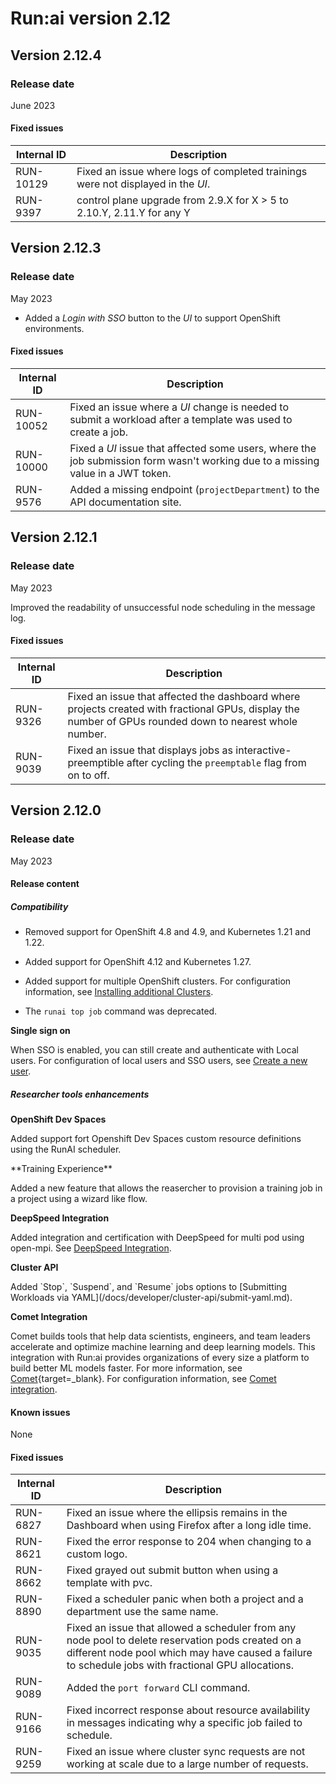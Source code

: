 # Run:ai version 2.12

## Version 2.12.4

### Release date

June 2023

#### Fixed issues

| Internal ID | Description |
|-----------|--------------|
| RUN-10129 | Fixed an issue where logs of completed trainings were not displayed in the *UI*. |
| RUN-9397  | control plane upgrade from 2.9.X for X > 5 to 2.10.Y, 2.11.Y for any Y |

## Version 2.12.3

### Release date

May 2023

<!-- RUN-9922 -->

* Added a *Login with SSO* button to the *UI* to support OpenShift environments.

#### Fixed issues

|Internal ID|Description|
|-----------|--------------|
| RUN-10052 | Fixed an issue where a *UI* change is needed to submit a workload after a template was used to create a job. |
| RUN-10000 | Fixed a *UI* issue that affected some users, where the job submission form wasn't working due to a missing value in a JWT token. |
| RUN-9576 | Added a missing endpoint (`projectDepartment`) to the API documentation site. |

## Version 2.12.1

### Release date

May 2023

<!-- RUN-9323 -->
Improved the readability of unsuccessful node scheduling in the message log.

#### Fixed issues

|Internal ID|Description|
|-----------|--------------|
| RUN-9326 | Fixed an issue that affected the dashboard where projects created with fractional GPUs, display the number of GPUs rounded down to nearest whole number. |
| RUN-9039 | Fixed an issue that displays jobs as interactive-preemptible after cycling the `preemptable` flag from on to off. |

## Version 2.12.0

### Release date

May 2023

#### Release content

##### Compatibility

* Removed support for OpenShift 4.8 and 4.9, and Kubernetes 1.21 and 1.22.

* Added support for OpenShift 4.12 and Kubernetes 1.27.

* Added support for multiple OpenShift clusters. For configuration information, see [Installing additional Clusters](../admin/runai-setup/self-hosted/ocp/additional-clusters.md).

* The `runai top job` command was deprecated.

**Single sign on**

When SSO is enabled, you can still create and authenticate with Local users. For configuration of local users and SSO users, see [Create a new user](../admin/admin-ui-setup/admin-ui-users.md#create-a-user).

##### Researcher tools enhancements

**OpenShift Dev Spaces**

Added support fort Openshift Dev Spaces custom resource definitions using the RunAI scheduler.

<!-- RUN-9352 / RUN-8824 --> **Training Experience**

Added a new feature that allows the reasercher to provision a training job in a project using a wizard like flow.

<!-- RUN-8789 -->
**DeepSpeed Integration**

Added integration and certification with DeepSpeed for multi pod using open-mpi. See [DeepSpeed Integration](../admin/integration/deepspeed.md).

**Cluster API**

<!-- RUN-8880 -->Added `Stop`, `Suspend`, and `Resume` jobs options to [Submitting Workloads via YAML](/docs/developer/cluster-api/submit-yaml.md).

**Comet Integration**

Comet builds tools that help data scientists, engineers, and team leaders accelerate and optimize machine learning and deep learning models. This integration with Run:ai provides organizations of every size a platform to build better ML models faster. For more information, see [Comet](https://www.comet.com/site/){target=_blank}. For configuration information, see [Comet integration](../admin/integration/comet.md).

#### Known issues

None

#### Fixed issues

|Internal ID|Description|
|-----------|--------------|
| RUN-6827 | Fixed an issue where the ellipsis remains in the Dashboard when using Firefox after a long idle time. |
| RUN-8621 | Fixed the error response to 204 when changing to a custom logo. |
| RUN-8662 | Fixed grayed out submit button when using a template with pvc. |
| RUN-8890 | Fixed a scheduler panic when both a project and a department use the same name. |
| RUN-9035 | Fixed an issue that allowed a scheduler from any node pool to delete reservation pods created on a different node pool which may have caused a failure to schedule jobs with fractional GPU allocations. |
| RUN-9089 | Added the `port forward` CLI command. |
| RUN-9166 | Fixed incorrect response about resource availability in messages indicating why a specific job failed to schedule. |
| RUN-9259 | Fixed an issue where cluster sync requests are not working at scale due to a large number of requests. |
